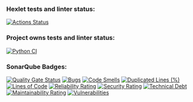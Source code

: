 ### Hexlet tests and linter status:
[![Actions Status](https://github.com/UselessHumster/python-project-50/actions/workflows/hexlet-check.yml/badge.svg)](https://github.com/UselessHumster/python-project-50/actions)

### Project owns tests and linter status:
[![Python CI](https://github.com/UselessHumster/python-project-50/actions/workflows/test.yaml/badge.svg)](https://github.com/UselessHumster/python-project-50/actions/workflows/test.yaml)

### SonarQube Badges:
[![Quality Gate Status](https://sonarcloud.io/api/project_badges/measure?project=UselessHumster_python-project-50&metric=alert_status)](https://sonarcloud.io/summary/new_code?id=UselessHumster_python-project-50) [![Bugs](https://sonarcloud.io/api/project_badges/measure?project=UselessHumster_python-project-50&metric=bugs)](https://sonarcloud.io/summary/new_code?id=UselessHumster_python-project-50) [![Code Smells](https://sonarcloud.io/api/project_badges/measure?project=UselessHumster_python-project-50&metric=code_smells)](https://sonarcloud.io/summary/new_code?id=UselessHumster_python-project-50) [![Duplicated Lines (%)](https://sonarcloud.io/api/project_badges/measure?project=UselessHumster_python-project-50&metric=duplicated_lines_density)](https://sonarcloud.io/summary/new_code?id=UselessHumster_python-project-50) [![Lines of Code](https://sonarcloud.io/api/project_badges/measure?project=UselessHumster_python-project-50&metric=ncloc)](https://sonarcloud.io/summary/new_code?id=UselessHumster_python-project-50) [![Reliability Rating](https://sonarcloud.io/api/project_badges/measure?project=UselessHumster_python-project-50&metric=reliability_rating)](https://sonarcloud.io/summary/new_code?id=UselessHumster_python-project-50) [![Security Rating](https://sonarcloud.io/api/project_badges/measure?project=UselessHumster_python-project-50&metric=security_rating)](https://sonarcloud.io/summary/new_code?id=UselessHumster_python-project-50) [![Technical Debt](https://sonarcloud.io/api/project_badges/measure?project=UselessHumster_python-project-50&metric=sqale_index)](https://sonarcloud.io/summary/new_code?id=UselessHumster_python-project-50) [![Maintainability Rating](https://sonarcloud.io/api/project_badges/measure?project=UselessHumster_python-project-50&metric=sqale_rating)](https://sonarcloud.io/summary/new_code?id=UselessHumster_python-project-50) [![Vulnerabilities](https://sonarcloud.io/api/project_badges/measure?project=UselessHumster_python-project-50&metric=vulnerabilities)](https://sonarcloud.io/summary/new_code?id=UselessHumster_python-project-50)
